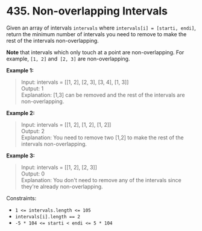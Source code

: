 # 435. Non-overlapping Intervals

Given an array of intervals `intervals` where `intervals[i] = [starti, endi]`, return the minimum number of intervals you need to remove to make the rest of the intervals non-overlapping.

**Note** that intervals which only touch at a point are non-overlapping. For example, `[1, 2]` and` [2, 3]` are non-overlapping.

**Example 1:**

>Input: intervals = [[1, 2], [2, 3], [3, 4], [1, 3]]  
> Output: 1  
> Explanation: [1,3] can be removed and the rest of the intervals are non-overlapping.  

**Example 2:**

> Input: intervals = [[1, 2], [1, 2], [1, 2]]  
> Output: 2  
> Explanation: You need to remove two [1,2] to make the rest of the intervals non-overlapping.  

**Example 3:**

> Input: intervals = [[1, 2], [2, 3]]  
> Output: 0  
> Explanation: You don't need to remove any of the intervals since they're already non-overlapping.

Constraints:

- `1 <= intervals.length <= 105`
- `intervals[i].length == 2`
- `-5 * 104 <= starti < endi <= 5 * 104` 
